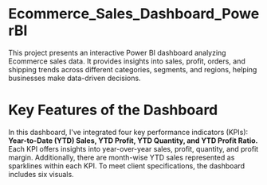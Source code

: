 # Ecommerce_Sales_Dashboard_PowerBI
This project presents an interactive Power BI dashboard analyzing Ecommerce sales data. It provides insights into sales, profit, orders, and shipping trends across different categories, segments, and regions, helping businesses make data-driven decisions.

# Key Features of the Dashboard 
In this dashboard, I've integrated four key performance indicators (KPIs): **Year-to-Date (YTD) Sales, YTD Profit, YTD Quantity, and YTD Profit Ratio.** <br />
Each KPI offers insights into year-over-year sales, profit, quantity, and profit margin. Additionally, there are month-wise YTD sales represented as sparklines within each KPI. To meet client specifications, the dashboard includes six visuals.
